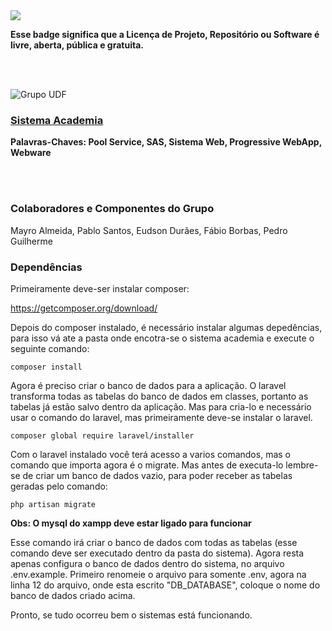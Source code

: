 <br/>
<br/>

![](https://img.shields.io/badge/License-GPLv3-blue.svg)

**Esse badge significa que a Licença de Projeto, Repositório ou Software é livre, aberta, pública e gratuita.**

<br/>
<br/>

![Grupo UDF](http://3.bp.blogspot.com/-RizzfGXtv10/T6FdxUrlE5I/AAAAAAAAAFE/9Ytah8msyt8/s1600/30276_114631768573823_114631328573867_83786_1421735_n.jpg)

### [Sistema Academia](https://b10f241d-81cc-4afe-909a-8399384f986d.ws-us02.gitpod.io/#/workspace/projetointerdisciplinar)
**Palavras-Chaves: Pool Service, SAS, Sistema Web, Progressive WebApp, Webware**

<br/>
<br/>

### Colaboradores e Componentes do Grupo
Mayro Almeida, Pablo Santos, Eudson Durães, Fábio Borbas, Pedro Guilherme 

### Dependências

Primeiramente deve-ser instalar composer: 

https://getcomposer.org/download/

Depois do composer instalado, é necessário instalar algumas depedências, para isso vá ate a pasta onde encotra-se o sistema academia e execute o seguinte comando:

``composer install``

Agora é preciso criar o banco de dados para a aplicação. O laravel transforma todas as tabelas do banco de dados em classes, portanto as tabelas já estão salvo dentro da aplicação. Mas para cria-lo e necessário usar o comando do laravel, mas primeiramente deve-se instalar o laravel.

``composer global require laravel/installer``

Com o laravel instalado você terá acesso a varios comandos, mas o comando que importa agora é o migrate. Mas antes de executa-lo lembre-se de criar um banco de dados vazio, para poder receber as tabelas geradas pelo comando:

``php artisan migrate``

**Obs: O mysql do xampp deve estar ligado para funcionar**

Esse comando irá criar o banco de dados com todas as tabelas (esse comando deve ser executado dentro da pasta do sistema). Agora resta apenas configura o banco de dados dentro do sistema, no arquivo .env.example. Primeiro renomeie o arquivo para somente .env, agora na linha 12 do arquivo, onde esta escrito "DB_DATABASE", coloque o nome do banco de dados criado acima.

Pronto, se tudo ocorreu bem o sistemas está funcionando.
<br/>
<br/>
<br/>
